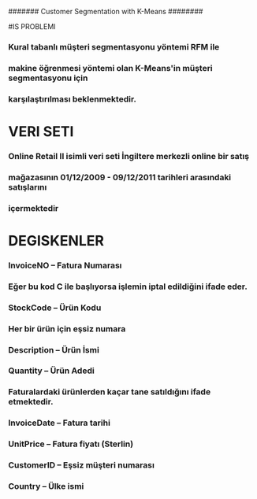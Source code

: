 
####### Customer Segmentation with K-Means ########

#IS PROBLEMI
### Kural tabanlı müşteri segmentasyonu  yöntemi RFM ile
### makine öğrenmesi yöntemi  olan K-Means'in müşteri segmentasyonu için
### karşılaştırılması beklenmektedir.

# VERI SETI
### Online Retail II isimli veri seti İngiltere merkezli online bir satış
### mağazasının 01/12/2009 - 09/12/2011 tarihleri arasındaki satışlarını
### içermektedir

# DEGISKENLER
### InvoiceNO – Fatura Numarası
### Eğer bu kod C ile başlıyorsa işlemin iptal edildiğini ifade eder.
### StockCode – Ürün Kodu
### Her bir ürün için eşsiz numara
### Description – Ürün İsmi
### Quantity – Ürün Adedi
### Faturalardaki ürünlerden kaçar tane satıldığını ifade etmektedir.
### InvoiceDate – Fatura tarihi
### UnitPrice – Fatura fiyatı (Sterlin)
### CustomerID – Eşsiz müşteri numarası
### Country – Ülke ismi
